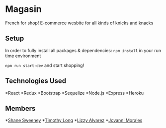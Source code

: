 # Magasin
French for shop! E-commerce wesbite for all kinds of knicks and knacks


## Setup

In order to fully install all packages & dependencies:
`npm install` in your run time environment

`npm run start-dev` and start shopping!

## Technologies Used

*React 
*Redux 
*Bootstrap
*Sequelize 
*Node.js 
*Express 
*Heroku

## Members
*[Shane Sweeney](https://www.linkedin.com/in/shanesween/)
*[Timothy Long](https://www.linkedin.com/in/timothyleelong/)
*[Lizzy Alvarez](https://www.linkedin.com/in/elizabethalvarezdev/)
*[Jovanni Morales](https://www.linkedin.com/in/jovanni-morales/)
